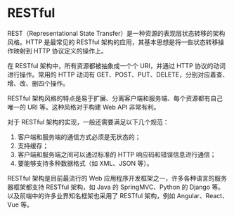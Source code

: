 # RESTful

REST（Representational State Transfer）是一种资源的表现层状态转移的架构风格。HTTP 是最常见的 RESTful 架构的应用，其基本思想是将一些状态转移操作映射到 HTTP 协议定义的操作上。

在 RESTful 架构中，所有资源都被抽象成一个个 URI，并通过 HTTP 协议的动词进行操作。常用的 HTTP 动词有 GET、POST、PUT、DELETE，分别对应着查、增、改、删四个操作。

RESTful 架构风格的特点是易于扩展、分离客户端和服务端、每个资源都有自己唯一的 URI 等。这种风格对于构建 Web API 非常有利。

对于 RESTful 架构的实现，一般还需要满足以下几个规范：
1. 客户端和服务端的通信方式必须是无状态的；
2. 支持缓存；
3. 客户端和服务端之间可以通过标准的 HTTP 响应码和错误信息进行通信；
4. 要能够支持多种数据格式（如 XML、JSON 等）。

RESTful 架构是目前最流行的 Web 应用程序开发框架之一，许多各种语言的服务器框架都支持 RESTful 架构，如 Java 的 SpringMVC、Python 的 Django 等。以及前端中的许多业界知名框架也采用了 RESTful 架构，例如 Angular、React、Vue 等。